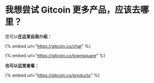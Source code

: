# 我想尝试 Gitcoin 更多产品，应该去哪里？

您可以**在这里自我介绍：**

{% embed url="https://gitcoin.co/chat" %}

{% embed url="https://gitcoin.co/townsquare" %}

**也可以这里查看：**

{% embed url="https://gitcoin.co/products" %}
